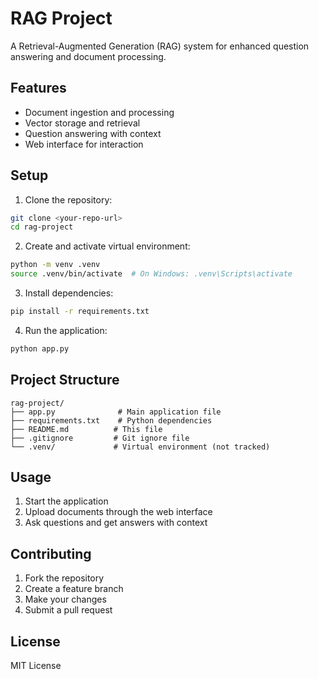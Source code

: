 # RAG Project

A Retrieval-Augmented Generation (RAG) system for enhanced question answering and document processing.

## Features

- Document ingestion and processing
- Vector storage and retrieval
- Question answering with context
- Web interface for interaction

## Setup

1. Clone the repository:
```bash
git clone <your-repo-url>
cd rag-project
```

2. Create and activate virtual environment:
```bash
python -m venv .venv
source .venv/bin/activate  # On Windows: .venv\Scripts\activate
```

3. Install dependencies:
```bash
pip install -r requirements.txt
```

4. Run the application:
```bash
python app.py
```

## Project Structure

```
rag-project/
├── app.py              # Main application file
├── requirements.txt    # Python dependencies
├── README.md          # This file
├── .gitignore         # Git ignore file
└── .venv/             # Virtual environment (not tracked)
```

## Usage

1. Start the application
2. Upload documents through the web interface
3. Ask questions and get answers with context

## Contributing

1. Fork the repository
2. Create a feature branch
3. Make your changes
4. Submit a pull request

## License

MIT License 